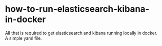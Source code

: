 # how-to-run-elasticsearch-kibana-in-docker
All that is required to get elasticsearch and kibana running locally in docker. A simple yaml file.

